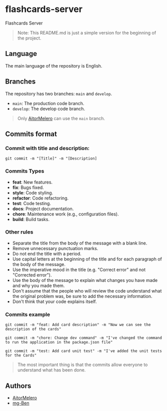 # flashcards-server

Flashcards Server

> Note: This README.md is just a simple version for the beginning of the project.

## Language

The main language of the repository is English.

## Branches

The repository has two branches: `main` and `develop`.

- `main`: The production code branch.
- `develop`: The develop code branch.

> Only [AitorMelero](https://github.com/AitorMelero) can use the `main` branch.

## Commits format

### Commit with title and description:

```shell
git commit -m "[Title]" -m "[Description]
```

### Commits Types

- **feat**: New features.
- **fix**: Bugs fixed.
- **style**: Code styling.
- **refactor**: Code refactoring.
- **test**: Code testing.
- **docs**: Project documentation.
- **chore**: Maintenance work (e.g., configuration files).
- **build**: Build tasks.

### Other rules

- Separate the title from the body of the message with a blank line.
- Remove unnecessary punctuation marks.
- Do not end the title with a period.
- Use capital letters at the beginning of the title and for each paragraph of the body of the message.
- Use the imperative mood in the title (e.g. "Correct error" and not "Corrected error").
- Use the body of the message to explain what changes you have made and why you made them.
- Don't assume that the people who will review the code understand what the original problem was, be sure to add the necessary information.
- Don't think that your code explains itself.

### Commits example

```shell
git commit -m "feat: Add card description" -m "Now we can see the description of the cards"
```

```shell
git commit -m "chore: Change dev command" -m "I've changed the command to run the application in the package.json file"
```

```shell
git commit -m "test: Add card unit test" -m "I've added the unit tests for the Cards"
```

> The most important thing is that the commits allow everyone to understand what has been done.

## Authors

- [AitorMelero](https://github.com/AitorMelero)
- [mg-Ben](https://github.com/mg-Ben)
